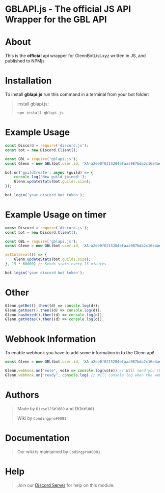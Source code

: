 # GBLAPI.js - The official JS API Wrapper for the GBL API

# About
This is the **official** api wrapper for GlennBotList.xyz written in JS, and published to NPMjs

# Installation
To install **gblapi.js** run this command in a terminal from your bot folder:

> Install gblapi.js:
>
>```
>npm install gblapi.js
>```

# Example Usage

```js
const Discord = require('discord.js');
const bot = new Discord.Client();

const GBL = require('gblapi.js');
const Glenn = new GBL(bot.user.id, 'XA-a2ee0f0215204efaaa987bda2c16e4ae', false); // Use your bot's user id and GBL Auth Token

bot.on('guildCreate', async (guild) => {
    console.log('New guild joined!');
    Glenn.updateStats(bot.guilds.size);
});

bot.login('your discord bot token');
```

# Example Usage on timer
```js
const Discord = require('discord.js');
const bot = new Discord.Client();

const GBL = require('gblapi.js');
const Glenn = new GBL(bot.user.id, 'XA-a2ee0f0215204efaaa987bda2c16e4ae', false); // Use your bot's user id and GBL Auth Token

setInterval(() => {
    Glenn.updateStats(bot.guilds.size);
}, 15 * 60000) // Sends stats every 15 minutes

bot.login('your discord bot token');
```
# Other
```js
Glenn.getBot().then((d) => console.log(d));
Glenn.getUser().then((d) => console.log(d));
Glenn.hasVoted().then((d) => console.log(d));
Glenn.getVotes().then((d) => console.log(d));
```

# Webhook Information
To enable webhook you have to add some information in to the Glenn api!
```js
const Glenn = new GBL(bot.user.id, 'XA-a2ee0f0215204efaaa987bda2c16e4ae', false, { webhookPort: 3001, webhookPath: "/GBLWebhook", webhookAuth: "Really Secure Password" }); // Use our bot's user id and GBL Auth Token
```

```js
Glenn.webhook.on("vote", vote => console.log(vote)) // Will send you the user that voted when the vote is recived.
Glenn.webhook.on("ready", console.log) // Will console log when the webhook is online and ready to use!
```

# Authors
> Made by `DieselJS#1689` and `ERIK#1001`
> 
> Wiki by `Condingpro#0001`

# Documentation
> Our wiki is maintained by `Codingpro#0001`.

# Help
> Join our [Discord Server](https://glennbotlist.xyz/discord) for help on this module.
